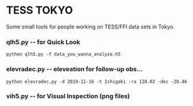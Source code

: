 # TESS TOKYO

Some small tools for people working on TESS/FFI data sets in Tokyo.

### qlh5.py -- for Quick Look

```
python qlh5.py -f data_you_wanna_analyze.h5
```

### elevradec.py -- eleveation for follow-up obs...


```
python elevradec.py -d 2019-11-16 -t Ishigaki -ra 118.02 -dec -20.46
```

### vih5.py -- for Visual Inspection (png files)